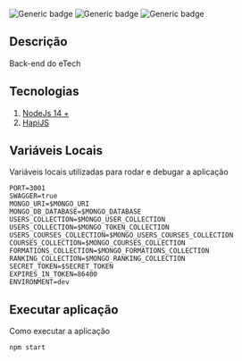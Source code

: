 ![Generic badge](https://img.shields.io/badge/version-1.0.0-orange.svg)
![Generic badge](https://img.shields.io/badge/NodeJS-14.17.5-green.svg)
![Generic badge](https://img.shields.io/badge/npm-6.4.14-blue.svg)

## Descrição
Back-end do eTech

## Tecnologias
 1. [NodeJs 14 +](https://nodejs.org/dist/latest-v14.x/docs/api/)
 2. [HapiJS](https://hapijs.com/)

## Variáveis Locais

Variáveis locais utilizadas para rodar e debugar a aplicação
```
PORT=3001
SWAGGER=true
MONGO_URI=$MONGO_URI
MONGO_DB_DATABASE=$MONGO_DATABASE
USERS_COLLECTION=$MONGO_USER_COLLECTION
USERS_COLLECTION=$MONGO_TOKEN_COLLECTION
USERS_COURSES_COLLECTION=$MONGO_USERS_COURSES_COLLECTION
COURSES_COLLECTION=$MONGO_COURSES_COLLECTION
FORMATIONS_COLLECTION=$MONGO_FORMATIONS_COLLECTION
RANKING_COLLECTION=$MONGO_RANKING_COLLECTION
SECRET_TOKEN=$SECRET_TOKEN
EXPIRES_IN_TOKEN=86400
ENVIRONMENT=dev
```

## Executar aplicação

Como executar a aplicação

```
npm start
```
